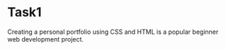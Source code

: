 # Task1
Creating a personal portfolio using CSS and HTML is a popular beginner web development  project.
